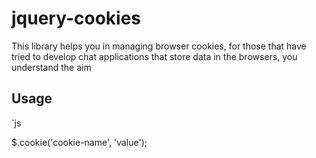 # jquery-cookies
This library helps you in managing browser cookies, for those that have tried to develop chat applications that store data in the browsers, you understand the aim

## Usage

`js

$.cookie('cookie-name', 'value');